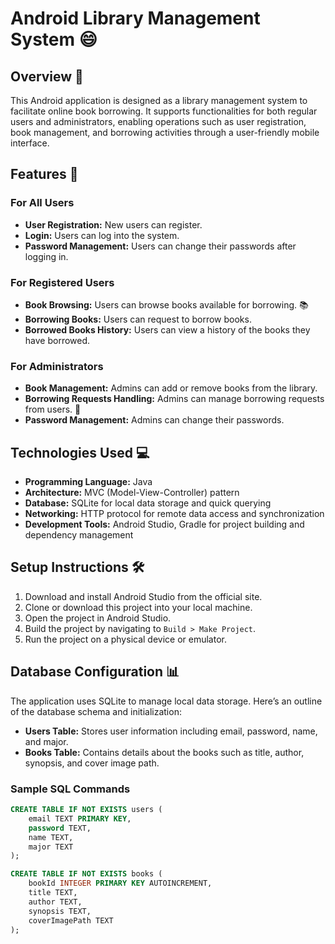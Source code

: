 # Android Library Management System 😄

## Overview 📘
This Android application is designed as a library management system to facilitate online book borrowing. It supports functionalities for both regular users and administrators, enabling operations such as user registration, book management, and borrowing activities through a user-friendly mobile interface.

## Features 🚀
### For All Users
- **User Registration:** New users can register.
- **Login:** Users can log into the system.
- **Password Management:** Users can change their passwords after logging in.

### For Registered Users
- **Book Browsing:** Users can browse books available for borrowing. 📚
- **Borrowing Books:** Users can request to borrow books.
- **Borrowed Books History:** Users can view a history of the books they have borrowed.

### For Administrators
- **Book Management:** Admins can add or remove books from the library.
- **Borrowing Requests Handling:** Admins can manage borrowing requests from users. 👮
- **Password Management:** Admins can change their passwords.

## Technologies Used 💻
- **Programming Language:** Java
- **Architecture:** MVC (Model-View-Controller) pattern
- **Database:** SQLite for local data storage and quick querying
- **Networking:** HTTP protocol for remote data access and synchronization
- **Development Tools:** Android Studio, Gradle for project building and dependency management

## Setup Instructions 🛠️
1. Download and install Android Studio from the official site.
2. Clone or download this project into your local machine.
3. Open the project in Android Studio.
4. Build the project by navigating to `Build > Make Project`.
5. Run the project on a physical device or emulator.

## Database Configuration 📊
The application uses SQLite to manage local data storage. Here’s an outline of the database schema and initialization:

- **Users Table:** Stores user information including email, password, name, and major.
- **Books Table:** Contains details about the books such as title, author, synopsis, and cover image path.

### Sample SQL Commands
```sql
CREATE TABLE IF NOT EXISTS users (
    email TEXT PRIMARY KEY,
    password TEXT,
    name TEXT,
    major TEXT
);

CREATE TABLE IF NOT EXISTS books (
    bookId INTEGER PRIMARY KEY AUTOINCREMENT,
    title TEXT,
    author TEXT,
    synopsis TEXT,
    coverImagePath TEXT
);

